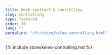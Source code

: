 ```yaml
---
title: Work contract & Controlling
slug: controlling
type: featured
order: 10
lang: fr
permalink: "/fr/store/keleo-controlling.html"
---
```


{% include store/keleo-controlling.md %}
 
